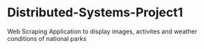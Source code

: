 # Distributed-Systems-Project1
Web Scraping Application to display images, activites and weather conditions of national parks
